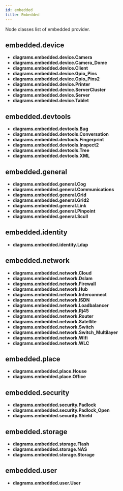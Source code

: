 ```yaml
---
id: embedded
title: Embedded
---
```


Node classes list of embedded provider.

## embedded.device

- **diagrams.embedded.device.Camera**
- **diagrams.embedded.device.Camera_Dome**
- **diagrams.embedded.device.Client**
- **diagrams.embedded.device.Gpio_Pins**
- **diagrams.embedded.device.Gpio_Pins2**
- **diagrams.embedded.device.Printer**
- **diagrams.embedded.device.ServerCluster**
- **diagrams.embedded.device.Server**
- **diagrams.embedded.device.Tablet**

## embedded.devtools

- **diagrams.embedded.devtools.Bug**
- **diagrams.embedded.devtools.Conversation**
- **diagrams.embedded.devtools.Fingerprint**
- **diagrams.embedded.devtools.Inspect2**
- **diagrams.embedded.devtools.Tree**
- **diagrams.embedded.devtools.XML**

## embedded.general

- **diagrams.embedded.general.Cog**
- **diagrams.embedded.general.Communications**
- **diagrams.embedded.general.Grid**
- **diagrams.embedded.general.Grid2**
- **diagrams.embedded.general.Link**
- **diagrams.embedded.general.Pinpoint**
- **diagrams.embedded.general.Scull**

## embedded.identity

- **diagrams.embedded.identity.Ldap**

## embedded.network

- **diagrams.embedded.network.Cloud**
- **diagrams.embedded.network.Dslam**
- **diagrams.embedded.network.Firewall**
- **diagrams.embedded.network.Hub**
- **diagrams.embedded.network.Interconnect**
- **diagrams.embedded.network.ISDN**
- **diagrams.embedded.network.Loadbalancer**
- **diagrams.embedded.network.Rj45**
- **diagrams.embedded.network.Router**
- **diagrams.embedded.network.Satellite**
- **diagrams.embedded.network.Switch**
- **diagrams.embedded.network.Switch_Multilayer**
- **diagrams.embedded.network.Wifi**
- **diagrams.embedded.network.WLC**

## embedded.place

- **diagrams.embedded.place.House**
- **diagrams.embedded.place.Office**

## embedded.security

- **diagrams.embedded.security.Padlock**
- **diagrams.embedded.security.Padlock_Open**
- **diagrams.embedded.security.Shield**

## embedded.storage

- **diagrams.embedded.storage.Flash**
- **diagrams.embedded.storage.NAS**
- **diagrams.embedded.storage.Storage**

## embedded.user

- **diagrams.embedded.user.User**
